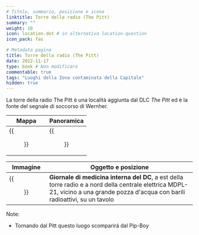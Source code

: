 ```yaml
---
# Titolo, sommario, posizione e icona
linktitle: Torre della radio (The Pitt)
summary: ""
weight: 10
icon: location-dot # in alternativa location-question
icon_pack: fas

# Metadata pagina
title: Torre della radio (The Pitt)
date: 2022-11-17
type: book # Non modificare
commentable: true
tags: "Luoghi della Zona contaminata della Capitale"
hidden: true
---
```




La torre della radio The Pitt è una località aggiunta dal DLC *The Pitt* ed è la fonte del segnale di soccorso di Wernher.

| Mappa                                   | Panoramica                          |
| --------------------------------------- | ----------------------------------- |
| {{<figure src="fo3/Radio_tower_loc.webp">}} | {{<figure src="fo3/Radio_Tower.webp">}} |

| Immagine                                           | Oggetto e posizione                                                                                                                                                                |
| -------------------------------------------------- | ---------------------------------------------------------------------------------------------------------------------------------------------------------------------------------- |
| {{<figure src="fo3/DC_Journal_of_IM_MDPL_21_PS.jpg">}} | **Giornale di medicina interna del DC**, a est della torre radio e a nord della centrale elettrica MDPL-21, vicino a una grande pozza d'acqua con barili radioattivi, su un tavolo |


Note:
- Tornando dal Pitt questo luogo scomparirà dal Pip-Boy

